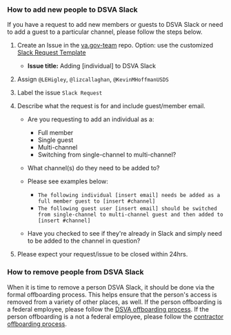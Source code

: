 ### How to add new people to DSVA Slack

If you have a request to add new members or guests to DSVA Slack or need to add a guest to a particular channel, please follow the steps below.

1) Create an Issue in the [va.gov-team](https://github.com/department-of-veterans-affairs/va.gov-team/) repo. Option: use the customized [Slack Request Template](https://github.com/department-of-veterans-affairs/va.gov-team/issues/new?assignees=batemapf%2C+lizcallaghan%2C+LEHigley&labels=Slack+Request&template=slack-request-template.md&title=Adding+%5Bindividual%5D+to+DSVA+Slack)
    - **Issue title:** Adding [individual] to DSVA Slack
2) Assign `@LEHigley`, `@lizcallaghan`, `@KevinMHoffmanUSDS`
3) Label the issue `Slack Request`
4) Describe what the request is for and include guest/member email. 
    - Are you requesting to add an individual as a:
      - Full member
      - Single guest 
      - Multi-channel 
      - Switching from single-channel to multi-channel? 

    - What channel(s) do they need to be added to? 

    - Please see examples below:  
      - ```The following individual [insert email] needs be added as a full member guest to [insert #channel]```  
      - ```The following guest user [insert email] should be switched from single-channel to multi-channel guest and then added to [insert #channel]```

    - Have you checked to see if they're already in Slack and simply need to be added to the channel in question?

5) Please expect your request/issue to be closed within 24hrs.

### How to remove people from DSVA Slack

When it is time to remove a person DSVA Slack, it should be done via the formal offboarding process. This helps ensure that the person's access is removed from a variety of other places, as well. If the person offboarding is a federal employee, please follow the [DSVA offboarding process](https://github.com/department-of-veterans-affairs/digitalservice/tree/master/admin/people-ops/offboarding). If the person offboarding is a not a federal employee, please follow the [contractor offboarding process](https://github.com/department-of-veterans-affairs/va.gov-team/blob/master/platform/working-with-vsp/contractoroffboarding.md).
